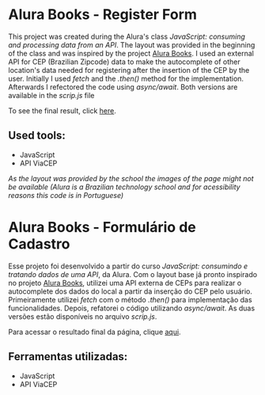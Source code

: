 # Alura Books - Register Form

This project was created during the Alura's class *JavaScript: consuming and processing data from an API*. The layout was provided in the beginning of the class and was inspired by the project [Alura Books](https://github.com/daraperini/learning-html-css-alurabooks). I used an external API for CEP (Brazilian Zipcode) data to make the autocomplete of other location's data needed for registering after the insertion of the CEP by the user.
Initially I used *fetch* and the *.then()* method for the implementation. Afterwards I refectored the code using *async/await*. Both versions are available in the *scrip.js* file

To see the final result, click [here](https://formulario-cadastro-alurabooks.vercel.app/).

## Used tools:

* JavaScript
* API ViaCEP

*As the layout was provided by the school the images of the page might not be available*
*(Alura is a Brazilian technology school and for acessibility reasons this code is in Portuguese)*

#

# Alura Books - Formulário de Cadastro

Esse projeto foi desenvolvido a partir do curso *JavaScript: consumindo e tratando dados de uma API*, da Alura. Com o layout base já pronto inspirado no projeto [Alura Books](https://github.com/daraperini/learning-html-css-alurabooks), utilizei uma API externa de CEPs para realizar o autocomplete dos dados do local a partir da inserção do CEP pelo usuário.
Primeiramente utilizei *fetch* com o método *.then()* para implementação das funcionalidades. Depois, refatorei o código utilizando *async/await*. As duas versões estão disponíveis no arquivo *scrip.js*.

Para acessar o resultado final da página, clique [aqui](https://formulario-cadastro-alurabooks.vercel.app/).

## Ferramentas utilizadas:

* JavaScript
* API ViaCEP
